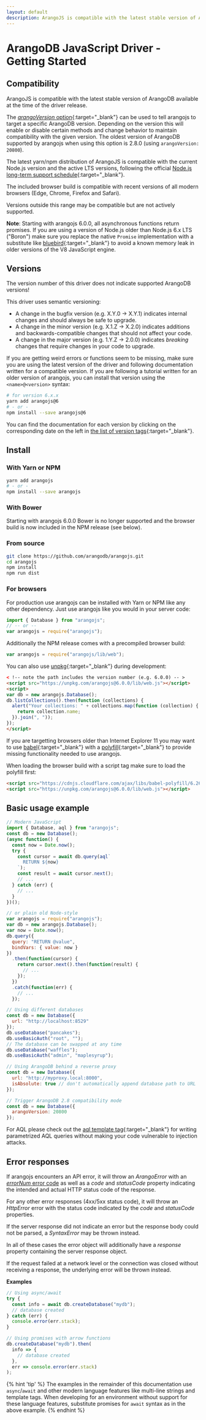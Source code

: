 ```yaml
---
layout: default
description: ArangoJS is compatible with the latest stable version of ArangoDB available at the time of the driver release
---
```

# ArangoDB JavaScript Driver - Getting Started

## Compatibility

ArangoJS is compatible with the latest stable version of ArangoDB available at
the time of the driver release.

The [_arangoVersion_ option](http://arangodb.github.io/arangojs/modules/_connection_.html#config){:target="_blank"}
can be used to tell arangojs to target a specific
ArangoDB version. Depending on the version this will enable or disable certain
methods and change behavior to maintain compatibility with the given version.
The oldest version of ArangoDB supported by arangojs when using this option
is 2.8.0 (using `arangoVersion: 20800`).

The latest yarn/npm distribution of ArangoJS is compatible with the current
Node.js version and the active LTS versions, following the official
[Node.js long-term support schedule](https://github.com/nodejs/LTS){:target="_blank"}.

The included browser build is compatible with recent
versions of all modern browsers (Edge, Chrome, Firefox and Safari).

Versions outside this range may be compatible but are not actively supported.

**Note**: Starting with arangojs 6.0.0, all asynchronous functions return
promises. If you are using a version of Node.js older than Node.js 6.x LTS
("Boron") make sure you replace the native `Promise` implementation with a
substitute like [bluebird](https://github.com/petkaantonov/bluebird){:target="_blank"}
to avoid a known memory leak in older versions of the V8 JavaScript engine.

## Versions

The version number of this driver does not indicate supported ArangoDB versions!

This driver uses semantic versioning:

- A change in the bugfix version (e.g. X.Y.0 -> X.Y.1) indicates internal
  changes and should always be safe to upgrade.
- A change in the minor version (e.g. X.1.Z -> X.2.0) indicates additions and
  backwards-compatible changes that should not affect your code.
- A change in the major version (e.g. 1.Y.Z -> 2.0.0) indicates _breaking_
  changes that require changes in your code to upgrade.

If you are getting weird errors or functions seem to be missing, make sure you
are using the latest version of the driver and following documentation written
for a compatible version. If you are following a tutorial written for an older
version of arangojs, you can install that version using the `<name>@<version>`
syntax:

```sh
# for version 6.x.x
yarn add arangojs@6
# - or -
npm install --save arangojs@6
```

You can find the documentation for each version by clicking on the corresponding
date on the left in
[the list of version tags](https://github.com/arangodb/arangojs/tags){:target="_blank"}.

## Install

### With Yarn or NPM

```sh
yarn add arangojs
# - or -
npm install --save arangojs
```

### With Bower

Starting with arangojs 6.0.0 Bower is no longer supported and the browser
build is now included in the NPM release (see below).

### From source

```sh
git clone https://github.com/arangodb/arangojs.git
cd arangojs
npm install
npm run dist
```

### For browsers

For production use arangojs can be installed with Yarn or NPM like any
other dependency. Just use arangojs like you would in your server code:

```js
import { Database } from "arangojs";
// -- or --
var arangojs = require("arangojs");
```

Additionally the NPM release comes with a precompiled browser build:

```js
var arangojs = require("arangojs/lib/web");
```

You can also use [unpkg](https://unpkg.com){:target="_blank"} during development:

```html
< !-- note the path includes the version number (e.g. 6.0.0) -- >
<script src="https://unpkg.com/arangojs@6.0.0/lib/web.js"></script>
<script>
var db = new arangojs.Database();
db.listCollections().then(function (collections) {
  alert("Your collections: " + collections.map(function (collection) {
    return collection.name;
  }).join(", "));
});
</script>
```

If you are targetting browsers older than Internet Explorer 11 you may want to
use [babel](https://babeljs.io){:target="_blank"} with a
[polyfill](https://babeljs.io/docs/usage/polyfill){:target="_blank"} to provide missing
functionality needed to use arangojs.

When loading the browser build with a script tag make sure to load the polyfill first:

```html
<script src="https://cdnjs.cloudflare.com/ajax/libs/babel-polyfill/6.26.0/polyfill.js"></script>
<script src="https://unpkg.com/arangojs@6.0.0/lib/web.js"></script>
```

## Basic usage example

```js
// Modern JavaScript
import { Database, aql } from "arangojs";
const db = new Database();
(async function() {
  const now = Date.now();
  try {
    const cursor = await db.query(aql`
      RETURN ${now}
    `);
    const result = await cursor.next();
    // ...
  } catch (err) {
    // ...
  }
})();

// or plain old Node-style
var arangojs = require("arangojs");
var db = new arangojs.Database();
var now = Date.now();
db.query({
  query: "RETURN @value",
  bindVars: { value: now }
})
  .then(function(cursor) {
    return cursor.next().then(function(result) {
      // ...
    });
  })
  .catch(function(err) {
    // ...
  });

// Using different databases
const db = new Database({
  url: "http://localhost:8529"
});
db.useDatabase("pancakes");
db.useBasicAuth("root", "");
// The database can be swapped at any time
db.useDatabase("waffles");
db.useBasicAuth("admin", "maplesyrup");

// Using ArangoDB behind a reverse proxy
const db = new Database({
  url: "http://myproxy.local:8000",
  isAbsolute: true // don't automatically append database path to URL
});

// Trigger ArangoDB 2.8 compatibility mode
const db = new Database({
  arangoVersion: 20800
});
```

For AQL please check out the
[aql template tag](http://arangodb.github.io/arangojs/modules/_aql_.aql.html){:target="_blank"}
for writing parametrized AQL queries without making your code vulnerable to
injection attacks.

## Error responses

If arangojs encounters an API error, it will throw an _ArangoError_ with an
[_errorNum_ error code](../appendix-error-codes.html)
as well as a _code_ and _statusCode_ property indicating the intended and
actual HTTP status code of the response.

For any other error responses (4xx/5xx status code), it will throw an
_HttpError_ error with the status code indicated by the _code_ and _statusCode_ properties.

If the server response did not indicate an error but the response body could
not be parsed, a _SyntaxError_ may be thrown instead.

In all of these cases the error object will additionally have a _response_
property containing the server response object.

If the request failed at a network level or the connection was closed without
receiving a response, the underlying error will be thrown instead.

**Examples**

```js
// Using async/await
try {
  const info = await db.createDatabase("mydb");
  // database created
} catch (err) {
  console.error(err.stack);
}

// Using promises with arrow functions
db.createDatabase("mydb").then(
  info => {
    // database created
  },
  err => console.error(err.stack)
);
```

{% hint 'tip' %}
The examples in the remainder of this documentation use `async`/`await`
and other modern language features like multi-line strings and template tags.
When developing for an environment without support for these language features,
substitute promises for `await` syntax as in the above example.
{% endhint %}
